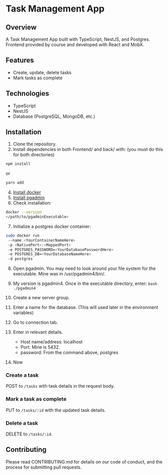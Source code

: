 # Task Management App

## Overview

A Task Management App built with TypeScript, NestJS, and Postgres.
Frontend provided by course and developed with React and MobX.

## Features

- Create, update, delete tasks
- Mark tasks as complete

## Technologies

- TypeScript
- NestJS
- Database (PostgreSQL, MongoDB, etc.)

## Installation

1. Clone the repository.
2. Install dependencies in both Frontend/ and back/ with: (you must do this for both directories)
```bash
npm install
```
or
```bash
yarn add
```
4. [Install docker](https://docs.docker.com/get-docker/)
5. [Install pgadmin](https://www.pgadmin.org/download/)
6. Check installation:
```bash
docker --version
</path/to/pgadminExecutable>
```
7. Initialize a postgres docker container:
```bash
sudo docker run
 --name <YourContainerNameHere>
 -p <NativePort>:<MappedPort>
 -e POSTGRES_PASSWORD=<YourDatabasePasswordHere>
 -e POSTGRES_DB=<YourDatabaseNameHere>
 -d postgres
```
8. Open pgadmin. You may need to look around your file system for the executable.
Mine was in /usr/pgadmin4/bin/.

9. My version is pgadmin4. Once in the executable directory, enter:
```bash ./pgadmin4 ```
10.  Create a new server group.
11. Enter a name for the database. (This will used later in the environment variables)
12. Go to connection tab.
13. Enter in relevant details.
    - Host name/address: localhost
    - Port: Mine is 5432.
    - password: From the command above, postgres
14. Now



### Create a task

POST to `/tasks` with task details in the request body.

### Mark a task as complete

PUT to `/tasks/:id` with the updated task details.

### Delete a task

DELETE to `/tasks/:id`.

## Contributing

Please read CONTRIBUTING.md for details on our code of conduct, and the process for submitting pull requests.
